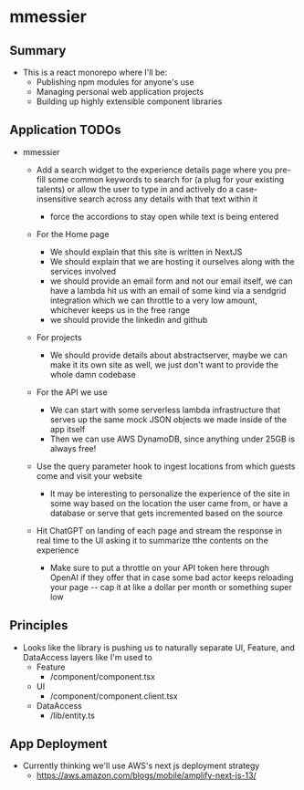 # mmessier

## Summary

- This is a react monorepo where I'll be:
  - Publishing npm modules for anyone's use
  - Managing personal web application projects
  - Building up highly extensible component libraries

## Application TODOs

- mmessier

  - Add a search widget to the experience details page where you pre-fill some common keywords to search for (a plug for your existing talents) or allow the user to type in and actively do a case-insensitive search across any details with that text within it
    - force the accordions to stay open while text is being entered
  - For the Home page

    - We should explain that this site is written in NextJS
    - We should explain that we are hosting it ourselves along with the services involved
    - we should provide an email form and not our email itself, we can have a lambda hit us with an email of some kind via a sendgrid integration which we can throttle to a very low amount, whichever keeps us in the free range
    - we should provide the linkedin and github

  - For projects

    - We should provide details about abstractserver, maybe we can make it its own site as well, we just don't want to provide the whole damn codebase

  - For the API we use
    - We can start with some serverless lambda infrastructure that serves up the same mock JSON objects we made inside of the app itself
    - Then we can use AWS DynamoDB, since anything under 25GB is always free!
  - Use the query parameter hook to ingest locations from which guests come and visit your website
    - It may be interesting to personalize the experience of the site in some way based on the location the user came from, or have a database or serve that gets incremented based on the source
  - Hit ChatGPT on landing of each page and stream the response in real time to the UI asking it to summarize tthe contents on the experience
    - Make sure to put a throttle on your API token here through OpenAI if they offer that in case some bad actor keeps reloading your page -- cap it at like a dollar per month or something super low

## Principles

- Looks like the library is pushing us to naturally separate UI, Feature, and DataAccess layers like I'm used to
  - Feature
    - /component/component.tsx
  - UI
    - /component/component.client.tsx
  - DataAccess
    - /lib/entity.ts

## App Deployment

- Currently thinking we'll use AWS's next js deployment strategy
  - https://aws.amazon.com/blogs/mobile/amplify-next-js-13/
